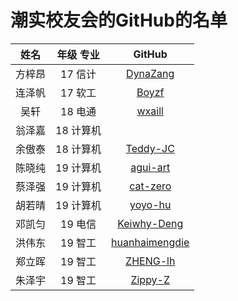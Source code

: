 # 潮实校友会的GitHub的名单

|  姓名  | 年级 专业 |                       GitHub                        |
| :----: | :-------: | :-------------------------------------------------: |
| 方梓昂 |  17 信计  |       [DynaZang](https://github.com/DynaZang)       |
| 连泽帆 |  17 软工  |          [Boyzf](https://github.com/Boyzf)          |
|  吴轩  |  18 电通  |         [wxaill](https://github.com/wxaill)         |
| 翁泽嘉 | 18 计算机 |                                                     |
| 余傲泰 | 18 计算机 |       [Teddy-JC](https://github.com/Teddy-JC)       |
| 陈晓纯 | 19 计算机 |       [agui-art](https://github.com/agui-art)       |
| 蔡泽强 | 19 计算机 |       [cat-zero](https://github.com/cat-zero)       |
| 胡若晴 | 19 计算机 |        [yoyo-hu](https://github.com/yoyo-hu)        |
| 邓凯匀 |  19 电信  |    [Keiwhy-Deng](https://github.com/Keiwhy-Deng)    |
| 洪伟东 |  19 智工  | [huanhaimengdie](https://github.com/huanhaimengdie) |
| 郑立晖 |  19 智工  |       [ZHENG-lh](https://github.com/ZHENG-lh)       |
| 朱泽宇 |  19 智工  |        [Zippy-Z](https://github.com/Zippy-Z)        |

